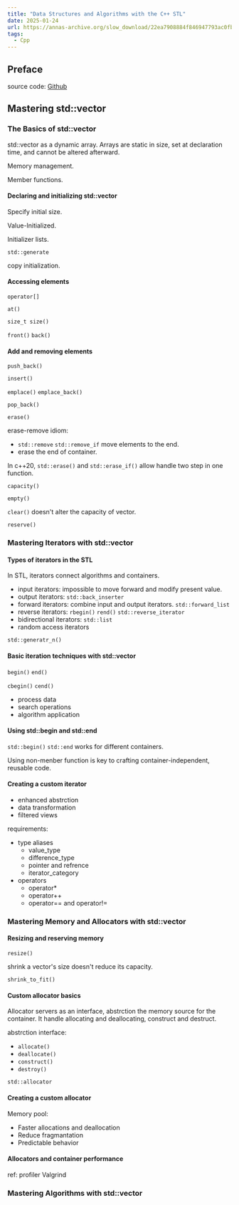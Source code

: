 ```yaml
---
title: "Data Structures and Algorithms with the C++ STL"
date: 2025-01-24
url: https://annas-archive.org/slow_download/22ea7908884f846947793ac0fbbba2b4/0/0
tags:
  - Cpp
---
```


## Preface

source code: [Github](https://github.com/PacktPublishing/Data-Structures-and-Algorithms-with-the-CPP-STL)

## Mastering std::vector

### The Basics of std::vector

std::vector as a dynamic array. Arrays are static in size, set at declaration time, and cannot be altered afterward.

Memory management.

Member functions.

#### Declaring and initializing std::vector

Specify initial size.

Value-Initialized.

Initializer lists.

`std::generate`

copy initialization.

#### Accessing elements

`operator[]`

`at()`

`size_t size()`

`front()` `back()`

#### Add and removing elements

`push_back()`

`insert()`

`emplace()` `emplace_back()`

`pop_back()`

`erase()`

erase-remove idiom:

- `std::remove` `std::remove_if` move elements to the end.
- erase the end of container.

In c++20, `std::erase()` and `std::erase_if()` allow handle two step in one function.

`capacity()`

`empty()`

`clear()` doesn't alter the capacity of vector.

`reserve()`

### Mastering Iterators with std::vector

#### Types of iterators in the STL

In STL, iterators connect algorithms and containers.

- input iterators: impossible to move forward and modify present value.
- output iterators: `std::back_inserter`
- forward iterators: combine input and output iterators. `std::forward_list`
- reverse iterators: `rbegin()` `rend()` `std::reverse_iterator`
- bidirectional iterators: `std::list`
- random access iterators

`std::generatr_n()`

#### Basic iteration techniques with std::vector

`begin()` `end()`

`cbegin()` `cend()`

- process data
- search operations
- algorithm application

#### Using std::begin and std::end

`std::begin()` `std::end` works for different containers.

Using non-menber function is key to crafting container-independent, reusable code.

#### Creating a custom iterator

- enhanced abstrction
- data transformation
- filtered views

requirements:

- type aliases
  - value_type
  - difference_type
  - pointer and refrence
  - iterator_category
- operators
  - operator*
  - operator++
  - operator== and operator!=

### Mastering Memory and Allocators with std::vector

#### Resizing and reserving memory

`resize()`

shrink a vector's size doesn't reduce its capacity.

`shrink_to_fit()`

#### Custom allocator basics

Allocator servers as an interface, abstrction the memory source for the container. It handle allocating and deallocating, construct and destruct.

abstrction interface:

- `allocate()`
- `deallocate()`
- `construct()`
- `destroy()`

`std::allocator`

#### Creating a custom allocator

Memory pool:

- Faster allocations and deallocation
- Reduce fragmantation
- Predictable behavior

#### Allocators and container performance

ref: profiler Valgrind


### Mastering Algorithms with std::vector
